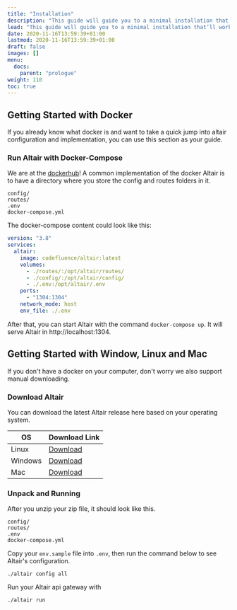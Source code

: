 ```yaml
---
title: "Installation"
description: "This guide will guide you to a minimal installation that’ll work while you walk through the introduction."
lead: "This guide will guide you to a minimal installation that’ll work while you walk through the introduction."
date: 2020-11-16T13:59:39+01:00
lastmod: 2020-11-16T13:59:39+01:00
draft: false
images: []
menu:
  docs:
    parent: "prologue"
weight: 110
toc: true
---
```


## Getting Started with Docker

If you already know what docker is and want to take a quick jump into altair configuration and implementation, you can use this section as your guide.

### Run Altair with Docker-Compose

We are at the [dockerhub](https://hub.docker.com/r/codefluence/altair)! A common implementation of the docker Altair is to have a directory where you store the config and routes folders in it.

```
config/
routes/
.env
docker-compose.yml
```

The docker-compose content could look like this:

```yaml
version: "3.8"
services:
  altair:
    image: codefluence/altair:latest
    volumes:
      - ./routes/:/opt/altair/routes/
      - ./config/:/opt/altair/config/
      - ./.env:/opt/altair/.env
    ports:
      - "1304:1304"
    network_mode: host
    env_file: ./.env
```

After that, you can start Altair with the command `docker-compose up`. It will serve Altair in http://localhost:1304.

## Getting Started with Window, Linux and Mac

If you don't have a docker on your computer, don't worry we also support manual downloading.

### Download Altair

You can download the latest Altair release here based on your operating system.

| OS      | Download Link                                                                                     |
|---------|---------------------------------------------------------------------------------------------------|
| Linux   |  [Download](https://github.com/codefluence-x/altair/releases/download/0.1.0/altair-linux.zip)        |
| Windows |  [Download](https://github.com/codefluence-x/altair/releases/download/0.1.0/altair-windows.zip)      |
| Mac     |  [Download](https://github.com/codefluence-x/altair/releases/download/0.1.0/altair-darwin.zip)       |

### Unpack and Running

After you unzip your zip file, it should look like this.

```
config/
routes/
.env
docker-compose.yml
```

Copy your `env.sample` file into `.env`, then run the command below to see Altair's configuration.

```
./altair config all
```

Run your Altair api gateway with

```
./altair run
```

